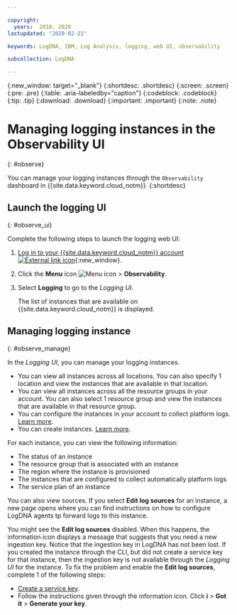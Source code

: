```yaml
---

copyright:
  years:  2018, 2020
lastupdated: "2020-02-21"

keywords: LogDNA, IBM, Log Analysis, logging, web UI, observability

subcollection: LogDNA

---
```


{:new_window: target="_blank"}
{:shortdesc: .shortdesc}
{:screen: .screen}
{:pre: .pre}
{:table: .aria-labeledby="caption"}
{:codeblock: .codeblock}
{:tip: .tip}
{:download: .download}
{:important: .important}
{:note: .note}

# Managing logging instances in the Observability UI
{: #observe}

You can manage your logging instances through the `Observability` dashboard in {{site.data.keyword.cloud_notm}}.
{:shortdesc}



## Launch the logging UI
{: #observe_ui}

Complete the following steps to launch the logging web UI:

1. [Log in to your {{site.data.keyword.cloud_notm}} account ![External link icon](../../icons/launch-glyph.svg "External link icon")](https://cloud.ibm.com/login){:new_window}.

2. Click the **Menu** icon ![Menu icon](../icons/icon_hamburger.svg) &gt; **Observability**. 

3. Select **Logging** to go to the *Logging UI*. 

    The list of instances that are available on {{site.data.keyword.cloud_notm}} is displayed.


## Managing logging instance
{: #observe_manage}

In the *Logging UI*, you can manage your logging instances. 
* You can view all instances across all locations. You can also specify 1 location and view the instances that are available in that location. 
* You can view all instances across all the resource groups in your account. You can also select 1 resource group and view the instances that are available in that resource group.
* You can configure the instances in your account to collect platform logs. [Learn more](/docs/Log-Analysis-with-LogDNA?topic=LogDNA-config_svc_logs).
* You can create instances. [Learn more](/docs/Log-Analysis-with-LogDNA?topic=LogDNA-provision).

For each instance, you can view the following information:
* The status of an instance
* The resource group that is associated with an instance
* The region where the instance is provisioned
* The instances that are configured to collect automatically platform logs
* The service plan of an instance

You can also view sources. If you select **Edit log sources** for an instance, a new page opens where you can find instructions on how to configure LogDNA agents tp forward logs to this instance. 

You might see the **Edit log sources** disabled. When this happens, the information icon displays a message that suggests that you need a new ingestion key. Notice that the ingestion key in LogDNA has not been lost. If you created the instance through the CLI, but did not create a service key for that instance, then the ingestion key is not available through the *Logging UI* for the instance. To fix the problem and enable the **Edit log sources**, complete 1 of the following steps: 
* [Create a service key](/docs/Log-Analysis-with-LogDNA?topic=LogDNA-provision#provision_cli_2).
* Follow the instructions given through the information icon. Click **i** &gt; **Got it** &gt; **Generate your key**.






    

